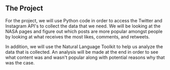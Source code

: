 ## The Project

For the project, we will use Python code in order to access the Twitter and Instagram API's to collect the data that we need. We will be looking at the NASA pages and figure out which posts are more popular amongst people by looking at what receives the most likes, comments, and retweets.

In addition, we will use the Natural Language Toolkit to help us analyze the data that is collected. An analysis will be made at the end in order to see what content was and wasn't popular along with potential reasons why that was the case.
